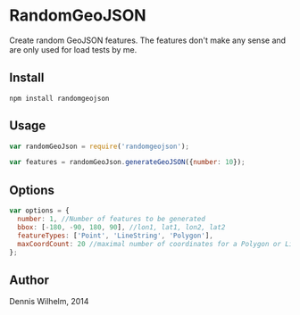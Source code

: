 RandomGeoJSON
=============

Create random GeoJSON features. The features don't make any sense and are only used for load tests by me.

Install
-----
```
npm install randomgeojson
```


Usage
-----
```javascript
var randomGeoJson = require('randomgeojson');

var features = randomGeoJson.generateGeoJSON({number: 10});
````

Options
-----
```javascript
var options = {
  number: 1, //Number of features to be generated
  bbox: [-180, -90, 180, 90], //lon1, lat1, lon2, lat2
  featureTypes: ['Point', 'LineString', 'Polygon'],
  maxCoordCount: 20 //maximal number of coordinates for a Polygon or LineString
};
````


Author
-----
Dennis Wilhelm, 2014